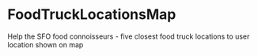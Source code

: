 # FoodTruckLocationsMap
Help the SFO food connoisseurs - five closest food truck locations to user location shown on map

